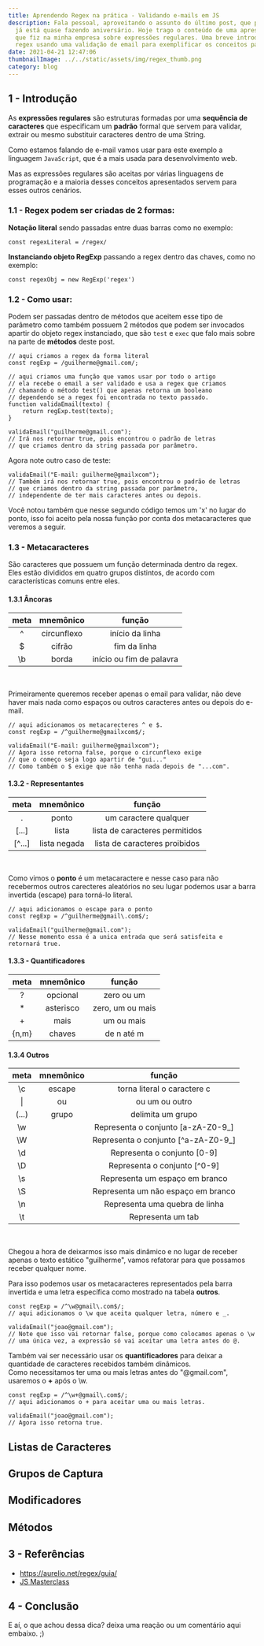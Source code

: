 ```yaml
---
title: Aprendendo Regex na prática - Validando e-mails em JS
description: Fala pessoal, aproveitando o assunto do último post, que por sinal
  já está quase fazendo aniversário. Hoje trago o conteúdo de uma apresentação
  que fiz na minha empresa sobre expressões regulares. Uma breve introdução as
  regex usando uma validação de email para exemplificar os conceitos passados.
date: 2021-04-21 12:47:06
thumbnailImage: ../../static/assets/img/regex_thumb.png
category: blog
---
```

## 1 - Introdução
As **expressões regulares** são estruturas formadas por uma **sequência de caracteres** que especificam um **padrão** formal que servem para validar, extrair ou mesmo substituir caracteres dentro de uma String.  

Como estamos falando de e-mail vamos usar para este exemplo a linguagem `JavaScript`, que é a mais usada para desenvolvimento web.  

Mas as expressões regulares são aceitas por várias linguagens de programação e a maioria desses conceitos apresentados servem para esses outros cenários.

### 1.1 - Regex podem ser criadas de 2 formas:   
**Notação literal** sendo passadas entre duas barras como no exemplo:  

```JS
const regexLiteral = /regex/
```

**Instanciando objeto RegExp** passando a regex dentro das chaves, como no exemplo:

```JS
const regexObj = new RegExp('regex')
```

### 1.2 - Como usar:
Podem ser passadas dentro de métodos que aceitem esse tipo de parâmetro como também possuem 2 métodos que podem ser invocados apartir do objeto regex instanciado, que são `test` e `exec` que falo mais sobre na parte de **métodos** deste post.  

```JS
// aqui criamos a regex da forma literal
const regExp = /guilherme@gmail.com/;

// aqui criamos uma função que vamos usar por todo o artigo
// ela recebe o email a ser validado e usa a regex que criamos
// chamando o método test() que apenas retorna um booleano 
// dependendo se a regex foi encontrada no texto passado.
function validaEmail(texto) {
    return regExp.test(texto);
}

validaEmail("guilherme@gmail.com");
// Irá nos retornar true, pois encontrou o padrão de letras
// que criamos dentro da string passada por parâmetro.
```

Agora note outro caso de teste:  
```JS
validaEmail("E-mail: guilherme@gmailxcom");
// Também irá nos retornar true, pois encontrou o padrão de letras
// que criamos dentro da string passada por parâmetro,
// independente de ter mais caracteres antes ou depois.
```

Você notou também que nesse segundo código temos um 'x' no lugar do ponto, isso foi aceito pela nossa função por conta dos metacaracteres que veremos a seguir.

### 1.3 - Metacaracteres
São caracteres que possuem um função determinada dentro da regex.  
Eles estão divididos em quatro grupos distintos, de acordo com características comuns entre eles.  

#### 1.3.1 Âncoras

|meta|mnemônico|função|
|:---:|:---:|:---:|
|^|circunflexo|início da linha|
|$|cifrão|fim da linha|
|\b|borda|início ou fim de palavra|  

</br>

Primeiramente queremos receber apenas o email para validar, não deve haver mais nada como espaços ou outros caracteres antes ou depois do e-mail.  
```JS
// aqui adicionamos os metacarecteres ^ e $.
const regExp = /^guilherme@gmailxcom$/;

validaEmail("E-mail: guilherme@gmailxcom");
// Agora isso retorna false, porque o circunflexo exige
// que o começo seja logo apartir de "gui..."
// Como também o $ exige que não tenha nada depois de "...com".
```

#### 1.3.2 - Representantes  

|meta|mnemônico|função|
|:---:|:---:|:---:|
|.|ponto|um caractere qualquer|
|[...]|lista|lista de caracteres permitidos|
|[\^...]|lista negada|lista de caracteres proibidos|  

</br>

Como vimos o **ponto** é um metacaractere e nesse caso para não recebermos outros carecteres aleatórios no seu lugar podemos usar a barra invertida (escape) para torná-lo literal.

```JS
// aqui adicionamos o escape para o ponto
const regExp = /^guilherme@gmail\.com$/;

validaEmail("guilherme@gmail.com");
// Nesse momento essa é a unica entrada que será satisfeita e retornará true.
```

#### 1.3.3 - Quantificadores

|meta|mnemônico|função|
|:---:|:---:|:---:|
|?|opcional|zero ou um|
|\*|asterisco|zero, um ou mais|
|\+|mais|um ou mais|
|{n,m}|chaves|de n até m|  


#### 1.3.4 Outros

|meta|mnemônico|função|
|:---:|:---:|:---:|
|\c|escape|torna literal o caractere c
|\||ou|ou um ou outro|
|(...)|grupo|delimita um grupo|
|\w||Representa o conjunto [a-zA-Z0-9_]|
|\W||Representa o conjunto [\^a-zA-Z0-9_]|
|\d||Representa o conjunto [0-9]|
|\D||Representa o conjunto [\^0-9]|
|\s||Representa um espaço em branco|
|\S||Representa um não espaço em branco|
|\n||Representa uma quebra de linha|
|\t||Representa um tab|  

</br>

Chegou a hora de deixarmos isso mais dinâmico e no lugar de receber apenas o texto estático "guilherme", vamos refatorar para que possamos receber qualquer nome.  

Para isso podemos usar os metacaracteres representados pela barra invertida e uma letra específica como mostrado na tabela **outros**.  

```JS
const regExp = /^\w@gmail\.com$/;
// aqui adicionamos o \w que aceita qualquer letra, número e _.

validaEmail("joao@gmail.com");
// Note que isso vai retornar false, porque como colocamos apenas o \w
// uma única vez, a expressão só vai aceitar uma letra antes do @.
```  

Também vai ser necessário usar os **quantificadores** para deixar a quantidade de caracteres recebidos também dinâmicos.  
Como necessitamos ter uma ou mais letras antes do "@gmail.com", usaremos o **\+** após o \w.

```JS
const regExp = /^\w+@gmail\.com$/;
// aqui adicionamos o + para aceitar uma ou mais letras.

validaEmail("joao@gmail.com");
// Agora isso retorna true.
```


## Listas de Caracteres
## Grupos de Captura
## Modificadores
## Métodos

## 3 - Referências
- https://aurelio.net/regex/guia/
- [JS Masterclass](https://app.agilecode.com.br/public/products/c09d58ff-ce6b-491b-b158-9982583dff79)

## 4 - Conclusão
E aí, o que achou dessa dica? deixa uma reação ou um comentário aqui embaixo. ;)

